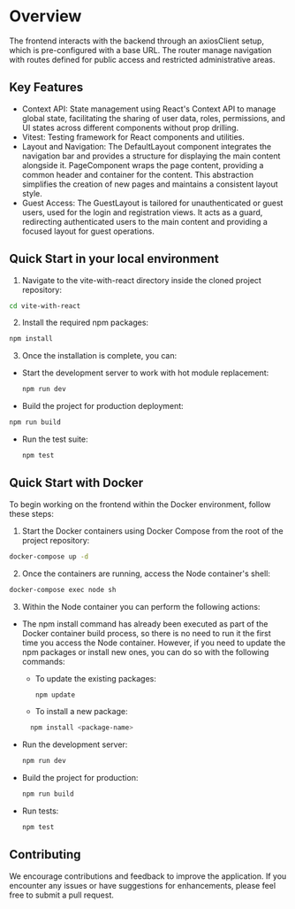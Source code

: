 # Overview

The frontend interacts with the backend through an axiosClient setup, which is pre-configured with a base URL. 
The router manage navigation with routes defined for public access and restricted administrative areas.

## Key Features
- Context API: State management using React's Context API to manage global state, facilitating the sharing of user data,
  roles, permissions, and UI states across different components without prop drilling.
- Vitest: Testing framework for React components and utilities.
- Layout and Navigation: The DefaultLayout component integrates the navigation bar and provides a structure for 
  displaying the main content alongside it. PageComponent wraps the page content, providing a common header and container
  for the content. This abstraction simplifies the creation of new pages and maintains a consistent layout style.
- Guest Access: The GuestLayout is tailored for unauthenticated or guest users, used for the login and registration 
  views. It acts as a guard, redirecting authenticated users to the main content and providing a focused layout for 
  guest operations. 

## Quick Start in your local environment

1. Navigate to the vite-with-react directory inside the cloned project repository:

```bash
cd vite-with-react
```

2. Install the required npm packages:

```bash
npm install
```

3. Once the installation is complete, you can:

  - Start the development server to work with hot module replacement:

    ```bash
    npm run dev
    ```
    
  - Build the project for production deployment:

  ```bash
  npm run build
  ```

  - Run the test suite:

    ```bash
    npm test
    ```


## Quick Start with Docker
To begin working on the frontend within the Docker environment, follow these steps:

1. Start the Docker containers using Docker Compose from the root of the project repository:

```bash
docker-compose up -d
```

2. Once the containers are running, access the Node container's shell:

```bash
docker-compose exec node sh
```

3. Within the Node container you can perform the following actions:

- The npm install command has already been executed as part of the Docker container build process, so there is no need 
  to run it the first time you access the Node container. However, if you need to update the npm packages or install 
  new ones, you can do so with the following commands:
  - To update the existing packages:
    ```bash
    npm update
    ```
  - To install a new package:

  ```bash
    npm install <package-name>
  ``` 


- Run the development server:

  ```bash
  npm run dev
  ```
  
- Build the project for production:

  ```bash
  npm run build
  ```

- Run tests:

  ```bash
  npm test
  ```

## Contributing 
We encourage contributions and feedback to improve the application. If you encounter any issues or have suggestions for 
enhancements, please feel free to  submit a pull request.
